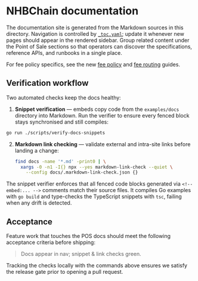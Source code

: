 # NHBChain documentation

The documentation site is generated from the Markdown sources in this directory.
Navigation is controlled by [`_toc.yaml`](./_toc.yaml); update it whenever new
pages should appear in the rendered sidebar. Group related content under the
Point of Sale sections so that operators can discover the specifications,
reference APIs, and runbooks in a single place.

For fee policy specifics, see the new [fee policy](./fees/policy.md) and [fee routing](./fees/routing.md) guides.

## Verification workflow

Two automated checks keep the docs healthy:

1. **Snippet verification** &mdash; embeds copy code from the `examples/docs`
   directory into Markdown. Run the verifier to ensure every fenced block stays
   synchronised and still compiles:

  ```bash
  go run ./scripts/verify-docs-snippets
  ```

2. **Markdown link checking** &mdash; validate external and intra-site links before
   landing a change:

   ```bash
   find docs -name '*.md' -print0 | \
     xargs -0 -n1 -I{} npx --yes markdown-link-check --quiet \
       --config docs/.markdown-link-check.json {}
   ```

The snippet verifier enforces that all fenced code blocks generated via
`<!-- embed:... -->` comments match their source files. It compiles Go examples
with `go build` and type-checks the TypeScript snippets with `tsc`, failing when
any drift is detected.

## Acceptance

Feature work that touches the POS docs should meet the following acceptance
criteria before shipping:

> Docs appear in nav; snippet & link checks green.

Tracking the checks locally with the commands above ensures we satisfy the
release gate prior to opening a pull request.
